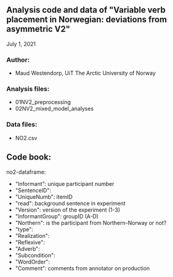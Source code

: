 Analysis code and data of "Variable verb placement in Norwegian: deviations from asymmetric V2"
---------------------
July 1, 2021

### Author:

- Maud Westendorp, UiT The Arctic University of Norway

### Analysis files:

- 01NV2_preprocessing
- 02NV2_mixed_model_analyses

### Data files:

- NO2.csv

## Code book:
no2-dataframe:
- "Informant": unique participant number
- "SentenceID":
- "UniqueNumb": itemID
- "read": background sentence in experiment
- "Version": version of the experiment (1-3)
- "InformantGroup": groupID (A-D)
- "Northern": is the participant from Northern-Norway or not?
- "type": 
- "Realization":
- "Reflexive":
- "Adverb":
- "Subcondition":
- "WordOrder":
- "Comment": comments from annotator on production    
